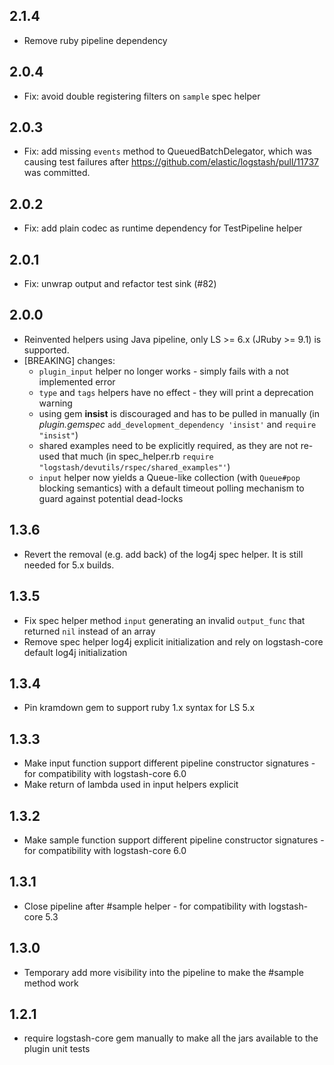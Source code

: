## 2.1.4
 - Remove ruby pipeline dependency

## 2.0.4
 - Fix: avoid double registering filters on `sample` spec helper

## 2.0.3
 - Fix: add missing `events` method to QueuedBatchDelegator, which was causing test failures
 after https://github.com/elastic/logstash/pull/11737 was committed.

## 2.0.2
 - Fix: add plain codec as runtime dependency for TestPipeline helper

## 2.0.1
 - Fix: unwrap output and refactor test sink (#82)

## 2.0.0
 - Reinvented helpers using Java pipeline, only LS >= 6.x (JRuby >= 9.1) is supported.
 - [BREAKING] changes:
   * `plugin_input` helper no longer works - simply fails with a not implemented error
   * `type` and `tags` helpers have no effect - they will print a deprecation warning
   * using gem **insist** is discouraged and has to be pulled in manually 
     (in *plugin.gemspec* `add_development_dependency 'insist'` and `require "insist"`)
   * shared examples need to be explicitly required, as they are not re-used that much
     (in spec_helper.rb `require "logstash/devutils/rspec/shared_examples"'`)
   * `input` helper now yields a Queue-like collection (with `Queue#pop` blocking semantics)
     with a default timeout polling mechanism to guard against potential dead-locks 

## 1.3.6
 - Revert the removal (e.g. add back) of the log4j spec helper. It is still needed for 5.x builds. 

## 1.3.5
 - Fix spec helper method `input` generating an invalid `output_func` that returned `nil` instead of an array
 - Remove spec helper log4j explicit initialization and rely on logstash-core default log4j initialization

## 1.3.4
 - Pin kramdown gem to support ruby 1.x syntax for LS 5.x

## 1.3.3
 - Make input function support different pipeline constructor signatures - for compatibility with logstash-core 6.0
 - Make return of lambda used in input helpers explicit

## 1.3.2
 - Make sample function support different pipeline constructor signatures - for compatibility with logstash-core 6.0

## 1.3.1
 - Close pipeline after #sample helper - for compatibility with logstash-core 5.3

## 1.3.0
 - Temporary add more visibility into the pipeline to make the #sample method work

## 1.2.1
 - require logstash-core gem manually to make all the jars available to the plugin unit tests

